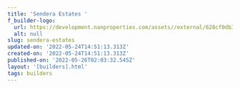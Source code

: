 ```yaml
---
title: 'Sendera Estates '
f_builder-logo:
  url: https://development.nanproperties.com/assets//external/628cf0db33a930acca192f77_sendera_20181016-02.jpg
  alt: null
slug: sendera-estates
updated-on: '2022-05-24T14:51:13.313Z'
created-on: '2022-05-24T14:51:13.313Z'
published-on: '2022-05-26T02:03:32.545Z'
layout: '[builders].html'
tags: builders
---
```



